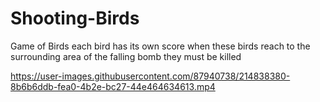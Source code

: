 # Shooting-Birds
Game of Birds each bird has its own score when these birds reach to the surrounding area of the falling bomb they must be killed


https://user-images.githubusercontent.com/87940738/214838380-8b6b6ddb-fea0-4b2e-bc27-44e464634613.mp4

